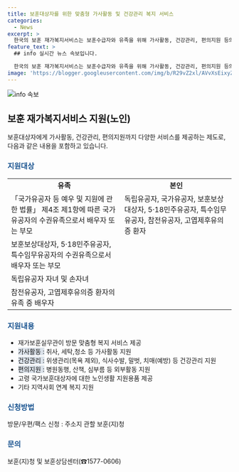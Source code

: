 ```yaml
---
title: 보훈대상자를 위한 맞춤형 가사활동 및 건강관리 복지 서비스
categories:
  - News
excerpt: >
  한국의 보훈 재가복지서비스는 보훈수급자와 유족을 위해 가사활동, 건강관리, 편의지원 등의 맞춤형 서비스를 제공합니다. 이에는 가사활동 지원, 건강관리, 외부활동 지원뿐만 아니라 노인생활용품 제공 및 지역사회 연계 복지 지원이 포함됩니다. 서비스 신청은 주소 관할 보훈청으로 가능하며, 자세한 사항은 보훈청 및 보훈상담센터로 문의할 수 있습니다. (출처: 정책브리핑 www.korea.kr)
feature_text: >
  ## info 실시간 뉴스 속보입니다.

  한국의 보훈 재가복지서비스는 보훈수급자와 유족을 위해 가사활동, 건강관리, 편의지원 등의 맞춤형 서비스를 제공합니다. 이에는 가사활동 지원, 건강관리, 외부활동 지원뿐만 아니라 노인생활용품 제공 및 지역사회 연계 복지 지원이 포함됩니다. 서비스 신청은 주소 관할 보훈청으로 가능하며, 자세한 사항은 보훈청 및 보훈상담센터로 문의할 수 있습니다. (출처: 정책브리핑 www.korea.kr)
image: 'https://blogger.googleusercontent.com/img/b/R29vZ2xl/AVvXsEixyZcFfHzMRdzZMjFBmAUKJYCLCGyLL1o632UiGVXcaFdKo_bkvkuCioo0uUKlGfBVcT3P84aROyZIXSBEx3Aw5nCQ3pTgDom1WDC4m8eifvWiAmWEEVb4x6G_l8C0QH225ldMjyaFvpxGEBGNO37VmDTDMHGhJPq73UglMfDca1-0aw/s1600/blogspot.png'
---
```


<p><img src="https://blogger.googleusercontent.com/img/b/R29vZ2xl/AVvXsEixyZcFfHzMRdzZMjFBmAUKJYCLCGyLL1o632UiGVXcaFdKo_bkvkuCioo0uUKlGfBVcT3P84aROyZIXSBEx3Aw5nCQ3pTgDom1WDC4m8eifvWiAmWEEVb4x6G_l8C0QH225ldMjyaFvpxGEBGNO37VmDTDMHGhJPq73UglMfDca1-0aw/s1600/blogspot.png" alt="info 속보" /></p>

<h2 data-ke-size="size26">보훈 재가복지서비스 지원(노인)</h2>

<p data-ke-size="size16">보훈대상자에게 가사활동, 건강관리, 편의지원까지 다양한 서비스를 제공하는 제도로, 다음과 같은 내용을 포함하고 있습니다.</p>

<h3><b><span style="color: #1a5490;">지원대상</span></b></h3>

<table>
    <tr>
        <td style="text-align: center; height: 17px;"><b>유족</b></td>
        <td style="text-align: center;"><b>본인</b></td>
    </tr>
    <tr>
        <td>「국가유공자 등 예우 및 지원에 관한 법률」 제4조 제1항에 따른 국가유공자의 수권유족으로서 배우자 또는 부모</td>
        <td>독립유공자, 국가유공자, 보훈보상대상자, 5·18민주유공자, 특수임무유공자, 참전유공자, 고엽제후유의증 환자</td>
    </tr>
    <tr>
        <td>보훈보상대상자, 5·18민주유공자, 특수임무유공자의 수권유족으로서 배우자 또는 부모</td>
        <td></td>
    </tr>
    <tr>
        <td>독립유공자 자녀 및 손자녀</td>
        <td></td>
    </tr>
    <tr>
        <td>참전유공자, 고엽제후유의증 환자의 유족 중 배우자</td>
        <td></td>
    </tr>
</table>

<h3><b><span style="color: #1a5490;">지원내용</span></b></h3>

<ul>
    <li>재가보훈실무관이 방문 맞춤형 복지 서비스 제공</li>
    <li><span style="background-color: #21538527;">가사활동 :</span> 취사, 세탁,청소 등 가사활동 지원</li>
    <li><span style="background-color: #21538527;">건강관리 :</span> 위생관리(목욕 제외), 식사수발, 말벗, 치매(예방) 등 건강관리 지원</li>
    <li><span style="background-color: #21538527;">편의지원 :</span> 병원동행, 산책, 심부름 등 외부활동 지원</li>
    <li>고령 국가보훈대상자에 대한 노인생활 지원용품 제공</li>
    <li>기타 지역사회 연계 복지 지원</li>
</ul>

<h3><b><span style="color: #1a5490;">신청방법</span></b></h3>

<p>방문/우편/팩스 신청 : 주소지 관할 보훈(지)청</p>

<h3><b><span style="color: #1a5490;">문의</span></b></h3>

<p>보훈(지)청 및 보훈상담센터(☎1577-0606)</p>

<p data-ke-size="size16">&nbsp;</p>

